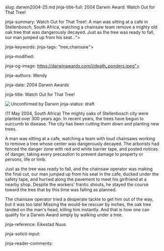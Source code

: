 slug: darwin2004-25.md
jinja-title-full: 2004 Darwin Award: Watch Out for That Tree!

jinja-summary: Watch Out for That Tree!: A man was sitting at a cafe in Stellenbosch, South Africa, watching a chainsaw team remove a mighty old oak tree that was dangerously decayed. Just as the tree was ready to fall, our man jumped up from his seat...">

jinja-keywords:
jinja-tags: "tree,chainsaw">

jinja-modified:

jinja-og-image: https://darwinawards.com/i/death_ponders.jpeg">

jinja-authors: Wendy

jinja-date: 2004 Darwin Awards


jinja-title: Watch Out for That Tree!

Unconfirmed by Darwin
jinja-status: draft
<A href="/art/mcdonnell" target="_top"><IMG src="/i/art/mcdonnell/Watch_out_tree_color.med.jpg" align="left" border="0"></A>

(11 May 2004, South Africa) The mighty oaks of Stellenbosch city were
planted over 300 years ago. In recent years, the trees have begun to succumb to disease. The city has been cutting them down and planting new trees.

A man was sitting at a cafe, watching a team with loud chainsaws working to
remove a tree whose center was dangerously decayed. The arborists had
fenced the danger zone with red and white barrier tape, and posted notices
of danger, taking every precaution to prevent damage to property or
persons, life or limb.

Just as the tree was ready to fall, and the chainsaw operator was making
the final cut, our man jumped up from his seat in the cafe, ducked under
the safety tape, and hurried along the pavement to meet his girlfriend at a
nearby shop. Despite the workers' frantic shouts, he stayed the course
toward the tree that by this time was falling as planned.

The chainsaw operator tried a desperate tackle to get him out of the way, but
it was too late! Missing the would-be rescuer by inches, the oak tree landed on
the man's head, killing him instantly. And that is how one can qualify for
a Darwin Award simply by walking under a tree.
<P align=center>

<!--#include virtual="/inc/votebar_viewvoteonly" -->

jinja-reference: Eikestad Nuus

jinja-solicit-input:

jinja-reader-comments:



<!--#include file=nav_2004.html -->


